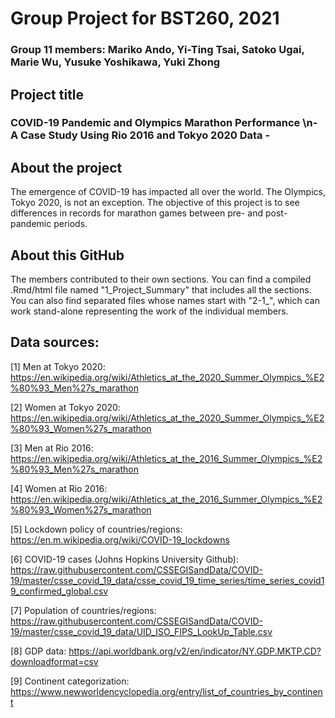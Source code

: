 # Group Project for BST260, 2021
### Group 11 members: Mariko Ando, Yi-Ting Tsai, Satoko Ugai, Marie Wu, Yusuke Yoshikawa, Yuki Zhong

## Project title
### COVID-19 Pandemic and Olympics Marathon Performance \n- A Case Study Using Rio 2016 and Tokyo 2020 Data -

## About the project
The emergence of COVID-19 has impacted all over the world. The Olympics, Tokyo 2020, is not an exception. The objective of this project is to see differences in records for marathon games between pre- and post-pandemic periods. 

## About this GitHub
The members contributed to their own sections. You can find a compiled .Rmd/html file named "1_Project_Summary" that includes all the sections. You can also find separated files whose names start with "2-1_", which can work stand-alone representing the work of the individual members. 

## Data sources: 
[1] Men at Tokyo 2020: https://en.wikipedia.org/wiki/Athletics_at_the_2020_Summer_Olympics_%E2%80%93_Men%27s_marathon

[2] Women at Tokyo 2020: https://en.wikipedia.org/wiki/Athletics_at_the_2020_Summer_Olympics_%E2%80%93_Women%27s_marathon

[3] Men at Rio 2016: https://en.wikipedia.org/wiki/Athletics_at_the_2016_Summer_Olympics_%E2%80%93_Men%27s_marathon

[4] Women at Rio 2016:
https://en.wikipedia.org/wiki/Athletics_at_the_2016_Summer_Olympics_%E2%80%93_Women%27s_marathon

[5] Lockdown policy of countries/regions: https://en.m.wikipedia.org/wiki/COVID-19_lockdowns

[6] COVID-19 cases (Johns Hopkins University Github): https://raw.githubusercontent.com/CSSEGISandData/COVID-19/master/csse_covid_19_data/csse_covid_19_time_series/time_series_covid19_confirmed_global.csv

[7] Population of countries/regions: https://raw.githubusercontent.com/CSSEGISandData/COVID-19/master/csse_covid_19_data/UID_ISO_FIPS_LookUp_Table.csv

[8] GDP data: https://api.worldbank.org/v2/en/indicator/NY.GDP.MKTP.CD?downloadformat=csv

[9] Continent categorization: https://www.newworldencyclopedia.org/entry/list_of_countries_by_continent
